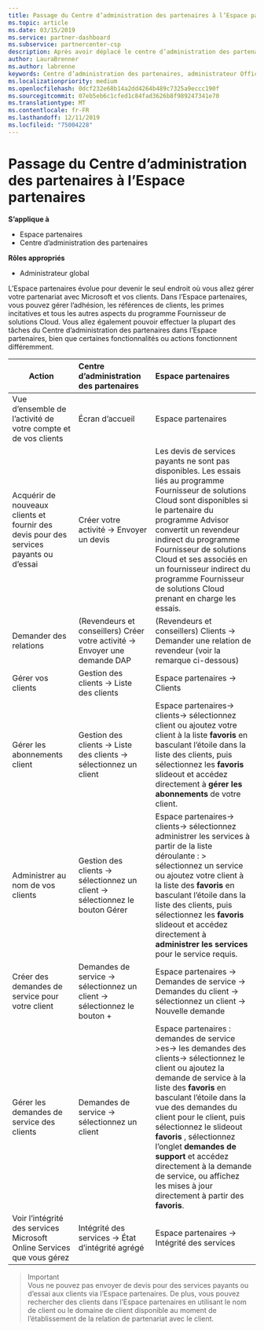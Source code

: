```yaml
---
title: Passage du Centre d’administration des partenaires à l’Espace partenaires
ms.topic: article
ms.date: 03/15/2019
ms.service: partner-dashboard
ms.subservice: partnercenter-csp
description: Après avoir déplacé le centre d’administration des partenaires vers l’espace partenaires, Découvrez comment gérer l’appartenance, les références client, les incentives et tous les autres aspects du programme fournisseur de solutions Cloud (CSP).
author: LauraBrenner
ms.author: labrenne
keywords: Centre d’administration des partenaires, administrateur Office 365, fonctionnalités du Centre d’administration des partenaires
ms.localizationpriority: medium
ms.openlocfilehash: 0dcf232e68b14a2dd4264b489c7325a9eccc190f
ms.sourcegitcommit: 07eb5eb6c1cfed1c84fad3626b8f989247341e70
ms.translationtype: MT
ms.contentlocale: fr-FR
ms.lasthandoff: 12/11/2019
ms.locfileid: "75004228"
---
```

# <a name="moving-from-partner-admin-center-pac-to-the-partner-center"></a>Passage du Centre d’administration des partenaires à l’Espace partenaires

**S’applique à**
- Espace partenaires
- Centre d’administration des partenaires

**Rôles appropriés**
-   Administrateur global

L’Espace partenaires évolue pour devenir le seul endroit où vous allez gérer votre partenariat avec Microsoft et vos clients. Dans l’Espace partenaires, vous pouvez gérer l’adhésion, les références de clients, les primes incitatives et tous les autres aspects du programme Fournisseur de solutions Cloud. Vous allez également pouvoir effectuer la plupart des tâches du Centre d’administration des partenaires dans l’Espace partenaires, bien que certaines fonctionnalités ou actions fonctionnent différemment. 


|**Action**   |**Centre d’administration des partenaires**   |**Espace partenaires**   |
|--------------|:--------------|:---------------|
|Vue d’ensemble de l’activité de votre compte et de vos clients|Écran d’accueil|Espace partenaires|
|Acquérir de nouveaux clients et fournir des devis pour des services payants ou d’essai|Créer votre activité -> Envoyer un devis|Les devis de services payants ne sont pas disponibles. Les essais liés au programme Fournisseur de solutions Cloud sont disponibles si le partenaire du programme Advisor convertit un revendeur indirect du programme Fournisseur de solutions Cloud et ses associés en un fournisseur indirect du programme Fournisseur de solutions Cloud prenant en charge les essais. |
|Demander des relations|(Revendeurs et conseillers) Créer votre activité -> Envoyer une demande DAP|(Revendeurs et conseillers) Clients -> Demander une relation de revendeur (voir la remarque ci-dessous)|
|Gérer vos clients|Gestion des clients -> Liste des clients|Espace partenaires -> Clients|
|Gérer les abonnements client|Gestion des clients -> Liste des clients -> sélectionnez un client|Espace partenaires-> clients-> sélectionnez client ou ajoutez votre client à la liste **favoris** en basculant l’étoile dans la liste des clients, puis sélectionnez les **favoris** slideout et accédez directement à **gérer les abonnements** de votre client.|
|Administrer au nom de vos clients|Gestion des clients -> sélectionnez un client -> sélectionnez le bouton Gérer|Espace partenaires-> clients-> sélectionnez administrer les services à partir de la liste déroulante : > sélectionnez un service ou ajoutez votre client à la liste des **favoris** en basculant l’étoile dans la liste des clients, puis sélectionnez les **favoris** slideout et accédez directement à **administrer les services** pour le service requis.|
|Créer des demandes de service pour votre client|Demandes de service -> sélectionnez un client -> sélectionnez le bouton + | Espace partenaires -> Demandes de service -> Demandes du client -> sélectionnez un client -> Nouvelle demande|
|Gérer les demandes de service des clients| Demandes de service -> sélectionnez un client|Espace partenaires : demandes de service >es-> les demandes des clients-> sélectionnez le client ou ajoutez la demande de service à la liste des **favoris** en basculant l’étoile dans la vue des demandes du client pour le client, puis sélectionnez le slideout **favoris** , sélectionnez l’onglet **demandes de support** et accédez directement à la demande de service, ou affichez les mises à jour directement à partir des **favoris**.|
|Voir l’intégrité des services Microsoft Online Services que vous gérez|Intégrité des services -> État d’intégrité agrégé|Espace partenaires -> Intégrité des services|

>Important<br>
Vous ne pouvez pas envoyer de devis pour des services payants ou d’essai aux clients via l’Espace partenaires. De plus, vous pouvez rechercher des clients dans l’Espace partenaires en utilisant le nom de client ou le domaine de client disponible au moment de l’établissement de la relation de partenariat avec le client.
